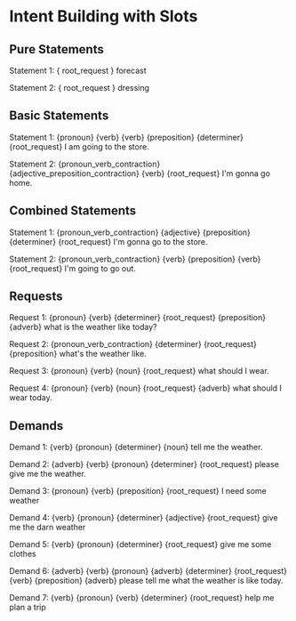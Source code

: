 # Intent Building with Slots

## Pure Statements

Statement 1:
{ root_request }
forecast

Statement 2:
{ root_request }
dressing

## Basic Statements

Statement 1:
{pronoun} {verb} {verb} {preposition} {determiner} {root_request}
I am going to the store.

Statement 2:
{pronoun_verb_contraction} {adjective_preposition_contraction} {verb} {root_request}
I'm gonna go home.

## Combined Statements
Statement 1:
{pronoun_verb_contraction} {adjective} {preposition} {determiner} {root_request}
I'm gonna go to the store.

Statement 2:
{pronoun_verb_contraction} {verb} {preposition} {verb} {root_request}
I'm going to go out.

## Requests

Request 1:
{pronoun} {verb} {determiner} {root_request} {preposition} {adverb}
what is the weather like today?

Request 2:
{pronoun_verb_contraction} {determiner} {root_request} {preposition}
what's the weather like.

Request 3:
{pronoun} {verb} {noun} {root_request}
what should I wear.

Request 4:
{pronoun} {verb} {noun} {root_request} {adverb}
what should I wear today.

## Demands

Demand 1:
{verb} {pronoun} {determiner} {noun}
tell me the weather.

Demand 2:
{adverb} {verb} {pronoun} {determiner} {root_request}
please give me the weather.

Demand 3:
{pronoun} {verb} {preposition} {root_request}
I need some weather

Demand 4:
{verb} {pronoun} {determiner} {adjective} {root_request}
give me the darn weather

Demand 5:
{verb} {pronoun} {determiner} {root_request}
give me some clothes

Demand 6:
{adverb} {verb} {pronoun} {adverb} {determiner} {root_request} {verb} {preposition} {adverb}
please tell me what the weather is like today.

Demand 7:
{verb} {pronoun} {verb} {determiner} {root_request}
help me plan a trip
